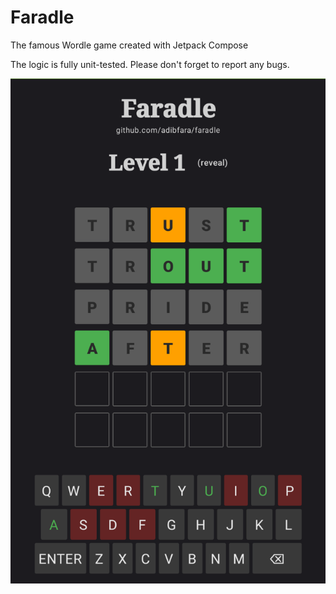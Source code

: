 # Faradle
The famous Wordle game created with Jetpack Compose

The logic is fully unit-tested. Please don't forget to report any bugs.

![Picture](https://github.com/adibfara/Faradle/raw/main/screenshot.PNG)